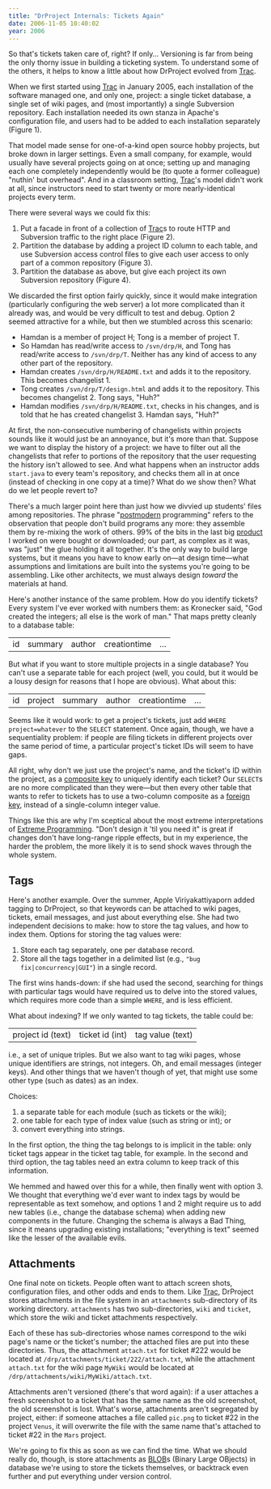 ```yaml
---
title: "DrProject Internals: Tickets Again"
date: 2006-11-05 10:40:02
year: 2006
---
```

So that's tickets taken care of, right?  If only…  Versioning is far from being the only thorny issue in building a ticketing system.  To understand some of the others, it helps to know a little about how DrProject evolved from <a href="http://trac.edgewall.org">Trac</a>.

When we first started using <a href="http://trac.edgewall.org">Trac</a> in January 2005, each installation of the software managed one, and only one, project: a single ticket database, a single set of wiki pages, and (most importantly) a single Subversion repository.  Each installation needed its own stanza in Apache's configuration file, and users had to be added to each installation separately (Figure 1).

That model made sense for one-of-a-kind open source hobby projects, but broke down in larger settings.  Even a small company, for example, would usually have several projects going on at once; setting up and managing each one completely independently would be (to quote a former colleague) "nuthin' but overhead".  And in a classroom setting, <a href="http://trac.edgewall.org">Trac</a>'s model didn't work at all, since instructors need to start twenty or more nearly-identical projects every term.

There were several ways we could fix this:
<ol>
  <li>Put a facade in front of a collection of <a href="http://trac.edgewall.org">Trac</a>s to route HTTP and Subversion traffic to the right place (Figure 2).</li>
  <li>Partition the database by adding a project ID column to each table, and use Subversion access control files to give each user access to only part of a common repository (Figure 3).</li>
  <li>Partition the database as above, but give each project its own Subversion repository (Figure 4).</li>
</ol>
We discarded the first option fairly quickly, since it would make integration (particularly configuring the web server) a lot more complicated than it already was, and would be very difficult to test and debug.  Option 2 seemed attractive for a while, but then we stumbled across this scenario:
<ul>
  <li>Hamdan is a member of project H; Tong is a member of project T.</li>
  <li>So Hamdan has read/write access to <code>/svn/drp/H</code>, and Tong has read/write access to <code>/svn/drp/T</code>.  Neither has any kind of access to any other part of the repository.</li>
  <li>Hamdan creates <code>/svn/drp/H/README.txt</code> and adds it to the repository.  This becomes changelist 1.</li>
  <li>Tong creates <code>/svn/drp/T/design.html</code> and adds it to the repository.  This becomes changelist 2.  Tong says, "Huh?"</li>
  <li>Hamdan modifies <code>/svn/drp/H/README.txt</code>, checks in his changes, and is told that he has created changelist 3.  Hamdan says, "Huh?"</li>
</ul>
At first, the non-consecutive numbering of changelists within projects sounds like it would just be an annoyance, but it's more than that.  Suppose we want to display the history of a project: we have to filter out all the changelists that refer to portions of the repository that the user requesting the history isn't allowed to see. And what happens when an instructor adds <code>start.java</code> to every team's repository, and checks them all in at once (instead of checking in one copy at a time)?  What do we show then?  What do we let people revert to?

There's a much larger point here than just how we divvied up students' files among repositories.  The phrase "<a href="http://www.mcs.vuw.ac.nz/comp/Publications/archive/CS-TR-02/CS-TR-02-9.pdf">postmodern</a> programming" refers to the observation that people don't build programs any more: they assemble them by re-mixing the work of others.  99% of the bits in the last big <a href="http://h20229.www2.hp.com/products/select/">product</a> I worked on were bought or downloaded; our part, as complex as it was, was "just" the glue holding it all together.  It's the only way to build large systems, but it means you have to know early on—at design time—what assumptions and limitations are built into the systems you're going to be assembling.  Like other architects, we must always design <em>toward</em> the materials at hand.

Here's another instance of the same problem.  How do you identify tickets?  Every system I've ever worked with numbers them: as Kronecker said, "God created the integers; all else is the work of man."  That maps pretty cleanly to a database table:
<table class="center">
<tr>
<td>id</td>
<td>summary</td>
<td>author</td>
<td>creationtime</td>
<td>…</td>
</tr>
</table>
But what if you want to store multiple projects in a single database?  You can't use a separate table for each project (well, you could, but it would be a lousy design for reasons that I hope are obvious).  What about this:
<table class="center">
<tr>
<td>id</td>
<td>project</td>
<td>summary</td>
<td>author</td>
<td>creationtime</td>
<td>…</td>
</tr>
</table>
Seems like it would work: to get a project's tickets, just add <code>WHERE project=whatever</code> to the <code>SELECT</code> statement.  Once again, though, we have a sequentiality problem: if people are filing tickets in different projects over the same period of time, a particular project's ticket IDs will seem to have gaps.

All right, why don't we just use the project's name, and the ticket's ID within the project, as a <a href="http://en.wikipedia.org/wiki/Composite_key">composite key</a> to uniquely identify each ticket?  Our <code>SELECT</code>s are no more complicated than they were—but then every other table that wants to refer to tickets has to use a two-column composite as a <a href="http://en.wikipedia.org/wiki/Foreign_key">foreign key</a>, instead of a single-column integer value.

Things like this are why I'm sceptical about the most extreme interpretations of <a href="http://www.extremeprogramming.org/">Extreme Programming</a>. "Don't design it 'til you need it" is great if changes don't have long-range ripple effects, but in my experience, the harder the problem, the more likely it is to send shock waves through the whole system.
<h2>Tags</h2>
Here's another example.  Over the summer, Apple Viriyakattiyaporn added tagging to DrProject, so that keywords can be attached to wiki pages, tickets, email messages, and just about everything else. She had two independent decisions to make: how to store the tag values, and how to index them.  Options for storing the tag values were:
<ol>
  <li>Store each tag separately, one per database record.</li>
  <li>Store all the tags together in a delimited list (e.g., <code>"bug fix|concurrency|GUI"</code>) in a single record.</li>
</ol>
The first wins hands-down: if she had used the second, searching for things with particular tags would have required us to delve into the stored values, which requires more code than a simple <code>WHERE</code>, and is less efficient.

What about indexing?  If we only wanted to tag tickets, the table could be:
<table class="center">
<tr>
<td>project id (text)</td>
<td>ticket id (int)</td>
<td>tag value (text)</td>
</tr>
</table>
i.e., a set of unique triples.  But we also want to tag wiki pages, whose unique identifiers are strings, not integers.  Oh, and email messages (integer keys).  And other things that we haven't though of yet, that might use some other type (such as dates) as an index.

Choices:
<ol>
  <li>a separate table for each module (such as tickets or the wiki);</li>
  <li>one table for each type of index value (such as string or int); or</li>
  <li>convert everything into strings.</li>
</ol>
In the first option, the thing the tag belongs to is implicit in the table: only ticket tags appear in the ticket tag table, for example.  In the second and third option, the tag tables need an extra column to keep track of this information.

We hemmed and hawed over this for a while, then finally went with option 3.  We thought that everything we'd ever want to index tags by would be representable as text somehow, and options 1 and 2 might require us to add new tables (i.e., change the database schema) when adding new components in the future.  Changing the schema is always a Bad Thing, since it means upgrading existing installations; "everything is text" seemed like the lesser of the available evils.
<h2>Attachments</h2>
One final note on tickets.  People often want to attach screen shots, configuration files, and other odds and ends to them.  Like <a href="http://trac.edgewall.org">Trac</a>, DrProject stores attachments in the file system in an <code>attachments</code> sub-directory of its working directory. <code>attachments</code> has two sub-directories, <code>wiki</code> and <code>ticket</code>, which store the wiki and ticket attachments respectively.

Each of these has sub-directories whose names correspond to the wiki page's name or the ticket's number; the attached files are put into these directories.  Thus, the attachment <code>attach.txt</code> for ticket #222 would be located at <code>/drp/attachments/ticket/222/attach.txt</code>, while the attachment <code>attach.txt</code> for the wiki page <code>MyWiki</code> would be located at <code>/drp/attachments/wiki/MyWiki/attach.txt</code>.

Attachments aren't versioned (there's that word again): if a user attaches a fresh screenshot to a ticket that has the same name as the old screenshot, the old screenshot is lost.  What's worse, attachments aren't segregated by project, either: if someone attaches a file called <code>pic.png</code> to ticket #22 in the project <code>Venus</code>, it will overwrite the file with the same name that's attached to ticket #22 in the <code>Mars</code> project.

We're going to fix this as soon as we can find the time.  What we should really do, though, is store attachments as <a href="http://en.wikipedia.org/wiki/BLOB">BLOB</a>s (Binary Large OBjects) in database we're using to store the tickets themselves, or backtrack even further and put everything under version control.
